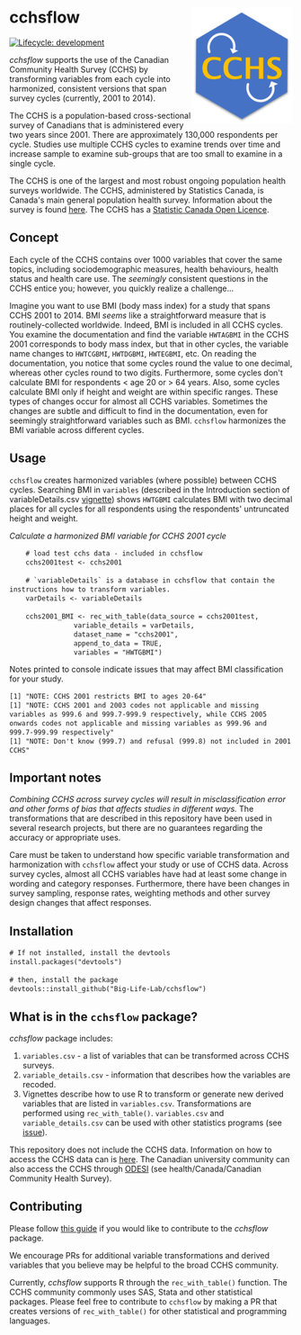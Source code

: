 # cchsflow <img src="man/figures/logo.svg" align="right" alt="" width="180"/>

[![Lifecycle:
development](https://img.shields.io/badge/lifecycle-experimental-orange.svg)](https://www.tidyverse.org/lifecycle/#experimental)

*cchsflow* supports the use of the Canadian Community Health Survey (CCHS) by transforming variables from each cycle into harmonized, consistent versions that span survey cycles (currently, 2001 to 2014). 

The CCHS is a population-based cross-sectional survey of Canadians that is administered every two years since 2001. There are approximately 130,000 respondents per cycle. Studies use multiple CCHS cycles to examine trends over time and increase sample to examine sub-groups that are too small to examine in a single cycle. 

The CCHS is one of the largest and most robust ongoing population health surveys worldwide. The CCHS, administered by Statistics Canada, is Canada's main general population health survey. Information about the survey is found [here](http://www23.statcan.gc.ca/imdb/p2SV.pl?Function=getSurvey&SDDS=3226). The CCHS has a [Statistic Canada Open Licence](https://www.statcan.gc.ca/eng/reference/licence).

## Concept

Each cycle of the CCHS contains over 1000 variables that cover the same topics, including sociodemographic measures, health behaviours, health status and health care use. The _seemingly_ consistent questions in the CCHS entice you; however, you quickly realize a challenge... 

Imagine you want to use BMI (body mass index) for a study that spans CCHS 2001 to 2014. BMI _seems_ like a straightforward measure that is routinely-collected worldwide. Indeed, BMI is included in all CCHS cycles. You examine the documentation and find the variable `HWTAGBMI` in the CCHS 2001 corresponds to body mass index, but that in other cycles, the variable name changes to `HWTCGBMI`, `HWTDGBMI`, `HWTEGBMI`, etc. On reading the documentation, you notice that some cycles round the value to one decimal, whereas other cycles round to two digits. Furthermore, some cycles don't calculate BMI for respondents < age 20 or > 64 years. Also, some cycles calculate BMI only if height and weight are within specific ranges. These types of changes occur for almost all CCHS variables. Sometimes the changes are subtle and difficult to find in the documentation, even for seemingly straightforward variables such as BMI. `cchsflow` harmonizes the BMI variable across different cycles. 

## Usage

`cchsflow` creates harmonized variables (where possible) between CCHS cycles. Searching BMI in `variables` (described in the Introduction section of variableDetails.csv [vignette](https://big-life-lab.github.io/cchsflow/articles/variable_details.html)) shows `HWTGBMI` calculates BMI with two decimal places for all cycles for all respondents using the respondents' untruncated height and weight. 

*Calculate a harmonized BMI variable for CCHS 2001 cycle*

```
    # load test cchs data - included in cchsflow
    cchs2001test <- cchs2001
    
    # `variableDetails` is a database in cchsflow that contain the instructions how to transform variables.
    varDetails <- variableDetails
    
    cchs2001_BMI <- rec_with_table(data_source = cchs2001test, 
                variable_details = varDetails, 
                dataset_name = "cchs2001", 
                append_to_data = TRUE,  
                variables = "HWTGBMI")
```

Notes printed to console indicate issues that may affect BMI classification for your study.
```
[1] "NOTE: CCHS 2001 restricts BMI to ages 20-64"
[1] "NOTE: CCHS 2001 and 2003 codes not applicable and missing variables as 999.6 and 999.7-999.9 respectively, while CCHS 2005 onwards codes not applicable and missing variables as 999.96 and 999.7-999.99 respectively"
[1] "NOTE: Don't know (999.7) and refusal (999.8) not included in 2001 CCHS"
```

## Important notes

*Combining CCHS across survey cycles will result in misclassification error and other forms of bias that affects studies in different ways.* The transformations that are described in this repository have been used in several research projects, but there are no guarantees regarding the accuracy or appropriate uses.

Care must be taken to understand how specific variable transformation and harmonization with `cchsflow` affect your study or use of CCHS data. Across survey cycles, almost all CCHS variables have had at least some change in wording and category responses. Furthermore, there have been changes in survey sampling, response rates, weighting methods and other survey design changes that affect responses. 

## Installation

    # If not installed, install the devtools
    install.packages("devtools")
    
    # then, install the package
    devtools::install_github("Big-Life-Lab/cchsflow")
    
## What is in the `cchsflow` package?

*cchsflow* package includes:

1. `variables.csv` - a list of variables that can be transformed across CCHS surveys.  
2. `variable_details.csv` - information that describes how the variables are recoded.
3. Vignettes describe how to use R to transform or generate new derived variables that are listed in `variables.csv`. Transformations are performed using `rec_with_table()`. `variables.csv` and `variable_details.csv` can be used with other statistics programs (see [issue](https://github.com/Big-Life-Lab/cchsflow/issues)).

This repository does not include the CCHS data. Information on how to access the CCHS data can is [here](https://www150.statcan.gc.ca/n1/pub/82-620-m/2005001/4144189-eng.htm). The Canadian university community can also access the CCHS through [ODESI](http://odesi2.scholarsportal.info/webview/) (see health/Canada/Canadian Community Health Survey).

## Contributing

Please follow [this guide](https://big-life-lab.github.io/cchsflow/CONTRIBUTING.html) if you would like to contribute to
the *cchsflow* package.

We encourage PRs for additional variable transformations and derived variables that you believe may be helpful to the broad CCHS community. 

Currently, *cchsflow* supports R through the `rec_with_table()` function. The CCHS community commonly uses SAS, Stata and other statistical packages. Please feel free to contribute to `cchsflow` by making a PR that creates versions of `rec_with_table()` for other statistical and programming languages.
